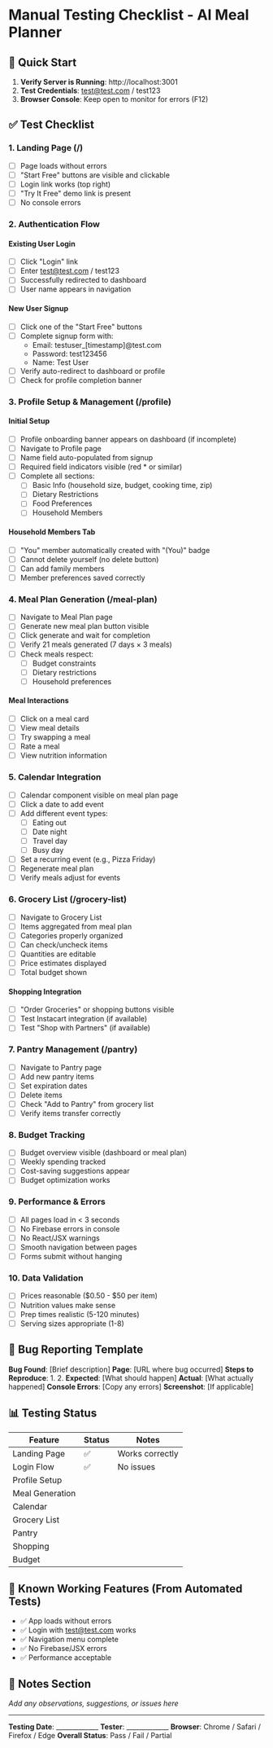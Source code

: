 # Manual Testing Checklist - AI Meal Planner

## 🚀 Quick Start

1. **Verify Server is Running**: http://localhost:3001
2. **Test Credentials**: test@test.com / test123
3. **Browser Console**: Keep open to monitor for errors (F12)

## ✅ Test Checklist

### 1. Landing Page (/)
- [ ] Page loads without errors
- [ ] "Start Free" buttons are visible and clickable
- [ ] Login link works (top right)
- [ ] "Try It Free" demo link is present
- [ ] No console errors

### 2. Authentication Flow

#### Existing User Login
- [ ] Click "Login" link
- [ ] Enter test@test.com / test123
- [ ] Successfully redirected to dashboard
- [ ] User name appears in navigation

#### New User Signup
- [ ] Click one of the "Start Free" buttons
- [ ] Complete signup form with:
  - Email: testuser_[timestamp]@test.com
  - Password: test123456
  - Name: Test User
- [ ] Verify auto-redirect to dashboard or profile
- [ ] Check for profile completion banner

### 3. Profile Setup & Management (/profile)

#### Initial Setup
- [ ] Profile onboarding banner appears on dashboard (if incomplete)
- [ ] Navigate to Profile page
- [ ] Name field auto-populated from signup
- [ ] Required field indicators visible (red * or similar)
- [ ] Complete all sections:
  - [ ] Basic Info (household size, budget, cooking time, zip)
  - [ ] Dietary Restrictions
  - [ ] Food Preferences
  - [ ] Household Members

#### Household Members Tab
- [ ] "You" member automatically created with "(You)" badge
- [ ] Cannot delete yourself (no delete button)
- [ ] Can add family members
- [ ] Member preferences saved correctly

### 4. Meal Plan Generation (/meal-plan)
- [ ] Navigate to Meal Plan page
- [ ] Generate new meal plan button visible
- [ ] Click generate and wait for completion
- [ ] Verify 21 meals generated (7 days × 3 meals)
- [ ] Check meals respect:
  - [ ] Budget constraints
  - [ ] Dietary restrictions
  - [ ] Household preferences

#### Meal Interactions
- [ ] Click on a meal card
- [ ] View meal details
- [ ] Try swapping a meal
- [ ] Rate a meal
- [ ] View nutrition information

### 5. Calendar Integration
- [ ] Calendar component visible on meal plan page
- [ ] Click a date to add event
- [ ] Add different event types:
  - [ ] Eating out
  - [ ] Date night
  - [ ] Travel day
  - [ ] Busy day
- [ ] Set a recurring event (e.g., Pizza Friday)
- [ ] Regenerate meal plan
- [ ] Verify meals adjust for events

### 6. Grocery List (/grocery-list)
- [ ] Navigate to Grocery List
- [ ] Items aggregated from meal plan
- [ ] Categories properly organized
- [ ] Can check/uncheck items
- [ ] Quantities are editable
- [ ] Price estimates displayed
- [ ] Total budget shown

#### Shopping Integration
- [ ] "Order Groceries" or shopping buttons visible
- [ ] Test Instacart integration (if available)
- [ ] Test "Shop with Partners" (if available)

### 7. Pantry Management (/pantry)
- [ ] Navigate to Pantry page
- [ ] Add new pantry items
- [ ] Set expiration dates
- [ ] Delete items
- [ ] Check "Add to Pantry" from grocery list
- [ ] Verify items transfer correctly

### 8. Budget Tracking
- [ ] Budget overview visible (dashboard or meal plan)
- [ ] Weekly spending tracked
- [ ] Cost-saving suggestions appear
- [ ] Budget optimization works

### 9. Performance & Errors
- [ ] All pages load in < 3 seconds
- [ ] No Firebase errors in console
- [ ] No React/JSX warnings
- [ ] Smooth navigation between pages
- [ ] Forms submit without hanging

### 10. Data Validation
- [ ] Prices reasonable ($0.50 - $50 per item)
- [ ] Nutrition values make sense
- [ ] Prep times realistic (5-120 minutes)
- [ ] Serving sizes appropriate (1-8)

## 🐛 Bug Reporting Template

**Bug Found**: [Brief description]
**Page**: [URL where bug occurred]
**Steps to Reproduce**:
1. 
2. 
**Expected**: [What should happen]
**Actual**: [What actually happened]
**Console Errors**: [Copy any errors]
**Screenshot**: [If applicable]

## 📊 Testing Status

| Feature | Status | Notes |
|---------|--------|-------|
| Landing Page | ✅ | Works correctly |
| Login Flow | ✅ | No issues |
| Profile Setup | | |
| Meal Generation | | |
| Calendar | | |
| Grocery List | | |
| Pantry | | |
| Shopping | | |
| Budget | | |

## 🎯 Known Working Features (From Automated Tests)
- ✅ App loads without errors
- ✅ Login with test@test.com works
- ✅ Navigation menu complete
- ✅ No Firebase/JSX errors
- ✅ Performance acceptable

## 📝 Notes Section
_Add any observations, suggestions, or issues here_

---

**Testing Date**: _____________
**Tester**: _____________
**Browser**: Chrome / Safari / Firefox / Edge
**Overall Status**: Pass / Fail / Partial 